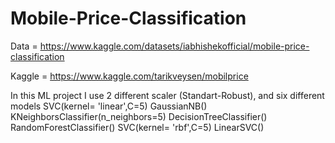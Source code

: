 # Mobile-Price-Classification

Data = https://www.kaggle.com/datasets/iabhishekofficial/mobile-price-classification

Kaggle = https://www.kaggle.com/tarikveysen/mobilprice

In this ML project I use 2 different scaler (Standart-Robust), and six different models
SVC(kernel= 'linear',C=5)
GaussianNB()
KNeighborsClassifier(n_neighbors=5) 
DecisionTreeClassifier()
RandomForestClassifier()
SVC(kernel= 'rbf',C=5)
LinearSVC()

